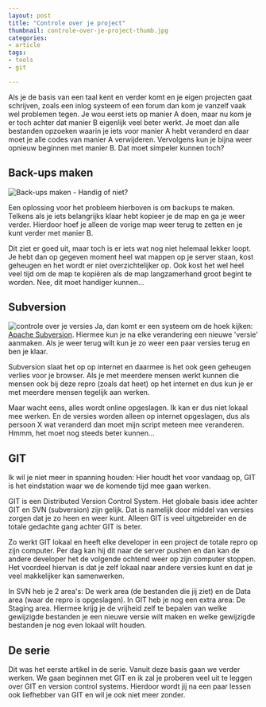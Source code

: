 ```yaml
---
layout: post
title: "Controle over je project"
thumbnail: controle-over-je-project-thumb.jpg
categories:
- article
tags:
- tools
- git

---
```

Als je de basis van een taal kent en verder komt en je eigen projecten gaat
schrijven, zoals een inlog systeem of een forum dan kom je vanzelf vaak wel
problemen tegen. Je wou eerst iets op manier A doen, maar nu kom je er toch
achter dat manier B eigenlijk veel beter werkt. Je moet dan alle bestanden
opzoeken waarin je iets voor manier A hebt veranderd en daar moet je alle
codes van manier A verwijderen. Vervolgens kun je bijna weer opnieuw beginnen
met manier B. Dat moet simpeler kunnen toch?

## Back-ups maken

![Back-ups maken - Handig of niet?](/img/2012/04/git-backup.png)

Een oplossing voor het probleem hierboven is om backups te maken. Telkens als
je iets belangrijks klaar hebt kopieer je de map en ga je weer verder.
Hierdoor hoef je alleen de vorige map weer terug te zetten en je kunt verder
met manier B.

Dit ziet er goed uit, maar toch is er iets wat nog niet helemaal lekker loopt.
Je hebt dan op gegeven moment heel wat mappen op je server staan, kost
geheugen en het wordt er niet overzichtelijker op. Ook kost het wel heel veel
tijd om de map te kopiëren als de map langzamerhand groot begint te worden.
Nee, dit moet handiger kunnen...

## Subversion

![controle over je versies](/img/2012/04/git-svn.png)
Ja, dan komt er een systeem om de hoek kijken: [Apache Subversion](http://subversion.apache.org/).
Hiermee kun je na elke verandering een nieuwe 'versie' aanmaken. Als je weer
terug wilt kun je zo weer een paar versies terug en ben je klaar.

Subversion slaat het op op internet en daarmee is het ook geen geheugen
verlies voor je browser. Als je met meerdere mensen werkt kunnen die mensen
ook bij deze repro (zoals dat heet) op het internet en dus kun je er met
meerdere mensen tegelijk aan werken.

Maar wacht eens, alles wordt online opgeslagen. Ik kan er dus niet lokaal mee
werken. En de versies worden alleen op internet opgeslagen, dus als persoon X
wat veranderd dan moet mijn script meteen mee veranderen.
Hmmm, het moet nog steeds beter kunnen...

## GIT

Ik wil je niet meer in spanning houden: Hier houdt het voor vandaag op, GIT is
het eindstation waar we de komende tijd mee gaan werken.

GIT is een Distributed Version Control System. Het globale basis idee achter
GIT en SVN (subversion) zijn gelijk. Dat is namelijk door middel van versies
zorgen dat je zo heen en weer kunt. Alleen GIT is veel uitgebreider en de
totale gedachte gang achter GIT is beter.

Zo werkt GIT lokaal en heeft elke developer in een project de totale repro op
zijn computer. Per dag kan hij dit naar de server pushen en dan kan de andere
developer het de volgende ochtend weer op zijn computer stoppen. Het voordeel
hiervan is dat je zelf lokaal naar andere versies kunt en dat je veel
makkelijker kan samenwerken.

In SVN heb je 2 area's: De werk area (de bestanden die jij ziet) en de Data
area (waar de repro is opgeslagen). In GIT heb je nog een extra area: De
Staging area. Hiermee krijg je de vrijheid zelf te bepalen van welke
gewijzigde bestanden je een nieuwe versie wilt maken en welke gewijzigde
bestanden je nog even lokaal wilt houden.

## De serie

Dit was het eerste artikel in de serie. Vanuit deze basis gaan we verder
werken. We gaan beginnen met GIT en ik zal je proberen veel uit te leggen over
GIT en version control systems. Hierdoor wordt jij na een paar lessen ook
liefhebber van GIT en wil je ook niet meer zonder.
